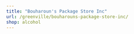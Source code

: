 ```yaml
---
title: "Bouharoun's Package Store Inc"
url: /greenville/bouharouns-package-store-inc/
shop: alcohol
---
```


